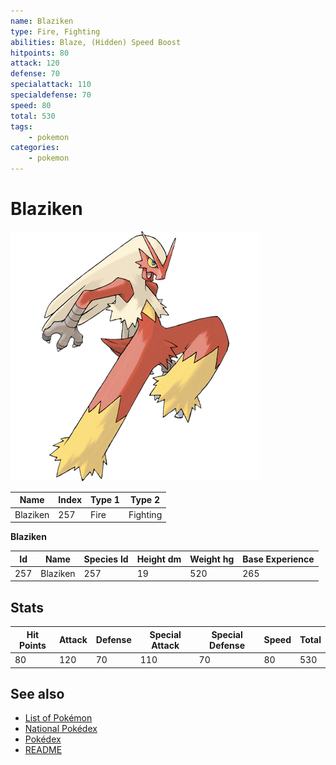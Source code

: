 ```yaml
---
name: Blaziken
type: Fire, Fighting
abilities: Blaze, (Hidden) Speed Boost
hitpoints: 80
attack: 120
defense: 70
specialattack: 110
specialdefense: 70
speed: 80
total: 530
tags:
    - pokemon
categories:
    - pokemon
---
```


# Blaziken


![Blaziken](images/257.png)

| **Name** | **Index** | **Type 1** | **Type 2** |
|----|----|----|----|
| Blaziken | 257 | Fire | Fighting  |

**Blaziken** 




| **Id** | **Name** | **Species Id** | **Height dm** | **Weight hg** | **Base Experience** |
|--------|----------|----------------|------------|------------|---------------------|
| 257 | Blaziken | 257 | 19 | 520 | 265 |



## Stats

| **Hit Points** | **Attack** | **Defense** | **Special Attack** | **Special Defense** | **Speed** | **Total** |
|----------------|------------|-------------|--------------------|---------------------|-----------|-----------|
| 80 | 120 | 70 | 110 | 70 | 80 | 530 |

## See also

- [List of Pokémon](../pokemon.md)
- [National Pokédex](../national_pokedex.md)
- [Pokédex](../pokedex.md)
- [README](../README.md)
